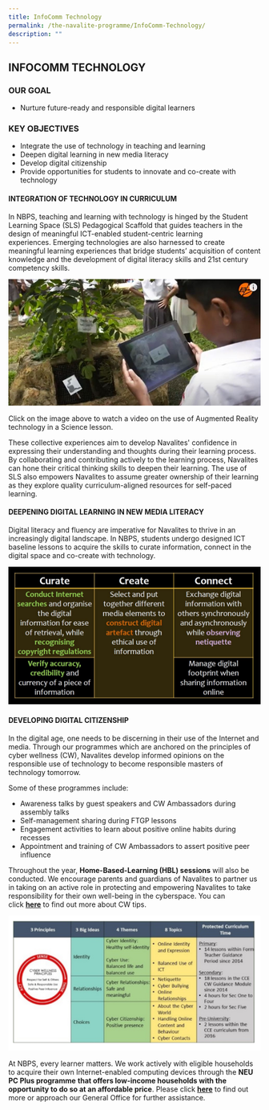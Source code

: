 ```yaml
---
title: InfoComm Technology
permalink: /the-navalite-programme/InfoComm-Technology/
description: ""
---
```

## INFOCOMM TECHNOLOGY


### OUR GOAL


*   Nurture future-ready and responsible digital learners

  

### KEY OBJECTIVES


*   Integrate the use of technology in teaching and learning 
*   Deepen digital learning in new media literacy 
*   Develop digital citizenship  
*   Provide opportunities for students to innovate and co-create with technology 


#### INTEGRATION OF TECHNOLOGY IN CURRICULUM

In NBPS, teaching and learning with technology is hinged by the Student Learning Space (SLS) Pedagogical Scaffold that guides teachers in the design of meaningful ICT-enabled student-centric learning experiences. Emerging technologies are also harnessed to create meaningful learning experiences that bridge students’ acquisition of content knowledge and the development of digital literacy skills and 21st century competency skills.

<a href="https://www.youtube.com/watch?v=XMLz-dbgMMQ">
<img src="/images/ETD%20Video.jpeg">
</a>

Click on the image above to watch a video on the use of Augmented Reality technology in a Science lesson.

These collective experiences aim to develop Navalites' confidence in expressing their understanding and thoughts during their learning process. By collaborating and contributing actively to the learning process, Navalites can hone their critical thinking skills to deepen their learning. The use of SLS also empowers Navalites to assume greater ownership of their learning as they explore quality curriculum-aligned resources for self-paced learning.

#### DEEPENING DIGITAL LEARNING IN NEW MEDIA LITERACY

Digital literacy and fluency are imperative for Navalites to thrive in an increasingly digital landscape. In NBPS, students undergo designed ICT baseline lessons to acquire the skills to curate information, connect in the digital space and co-create with technology.

![](/images/Benchmarks%20for%20NML.jpeg)

#### DEVELOPING DIGITAL CITIZENSHIP

In the digital age, one needs to be discerning in their use of the Internet and media. Through our programmes which are anchored on the principles of cyber wellness (CW), Navalites develop informed opinions on the responsible use of technology to become responsible masters of technology tomorrow.

Some of these programmes include:

*   Awareness talks by guest speakers and CW Ambassadors during assembly talks
*   Self-management sharing during FTGP lessons
*   Engagement activities to learn about positive online habits during recesses
*   Appointment and training of CW Ambassadors to assert positive peer influence

Throughout the year, **Home-Based-Learning (HBL) sessions** will also be conducted. We encourage parents and guardians of Navalites to partner us in taking on an active role in protecting and empowering Navalites to take responsibility for their own well-being in the cyberspace. You can click **[here](http://ictconnection.moe.edu.sg/cyber-wellness/for-parents)** to find out more about CW tips.

![](/images/CW%20Principles.png)

At NBPS, every learner matters. We work actively with eligible households to acquire their own Internet-enabled computing devices through the **NEU PC Plus programme** **that offers low-income households with the opportunity to do so at an affordable price**. Please click **[here](https://www.imda.gov.sg/programme-listing/neu-pc-plus)** to find out more or approach our General Office for further assistance.

